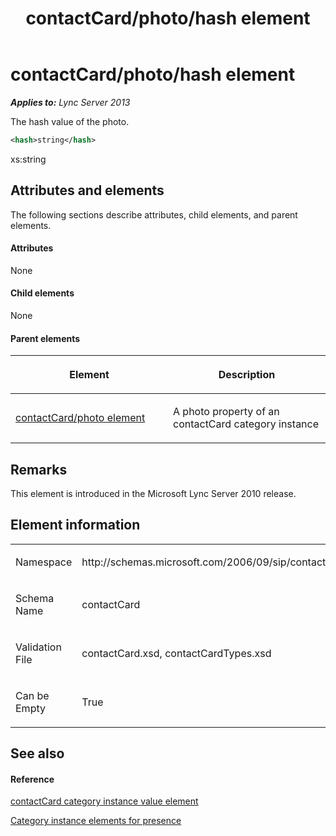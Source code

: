 ﻿---
title: contactCard/photo/hash element
TOCTitle: contactCard/photo/hash element
ms:assetid: 0a20d695-bdd7-4e86-a839-4559b31a2917
ms:mtpsurl: https://msdn.microsoft.com/en-us/library/Dn454728(v=office.15)
ms:contentKeyID: 57093433
ms.date: 07/24/2014
mtps_version: v=office.15
dev_langs:
- xml
---

# contactCard/photo/hash element


_**Applies to:** Lync Server 2013_

The hash value of the photo.

``` xml
<hash>string</hash>
```

xs:string

## Attributes and elements

The following sections describe attributes, child elements, and parent elements.

#### Attributes

None

#### Child elements

None

#### Parent elements

<table>
<colgroup>
<col style="width: 50%" />
<col style="width: 50%" />
</colgroup>
<thead>
<tr class="header">
<th><p>Element</p></th>
<th><p>Description</p></th>
</tr>
</thead>
<tbody>
<tr class="odd">
<td><p><a href="contactcard-photo-element.md">contactCard/photo element</a></p></td>
<td><p>A photo property of an contactCard category instance</p></td>
</tr>
</tbody>
</table>


## Remarks

This element is introduced in the Microsoft Lync Server 2010 release.

## Element information

<table>
<colgroup>
<col style="width: 50%" />
<col style="width: 50%" />
</colgroup>
<tbody>
<tr class="odd">
<td><p>Namespace</p></td>
<td><p>http://schemas.microsoft.com/2006/09/sip/contactcard</p></td>
</tr>
<tr class="even">
<td><p>Schema Name</p></td>
<td><p>contactCard</p></td>
</tr>
<tr class="odd">
<td><p>Validation File</p></td>
<td><p>contactCard.xsd, contactCardTypes.xsd</p></td>
</tr>
<tr class="even">
<td><p>Can be Empty</p></td>
<td><p>True</p></td>
</tr>
</tbody>
</table>


## See also

#### Reference

[contactCard category instance value element](contactcard-category-instance-value-element.md)

[Category instance elements for presence](category-instance-elements-for-presence.md)

